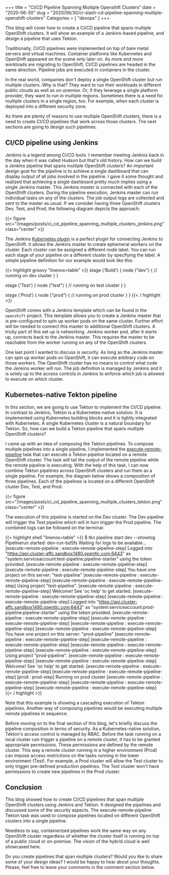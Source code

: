 +++
title = "CI/CD Pipeline Spanning Multiple Openshift Clusters"
date = "2020-06-30"
slug = "2020/06/30/ci-slash-cd-pipeline-spanning-multiple-openshift-clusters"
Categories = [ "devops" ]
+++

This blog will cover how to create a CI/CD pipeline that spans multiple OpenShift clusters. It will show an example of a Jenkins-based pipeline, and design a pipeline that uses Tekton.

<!--more-->

Traditionally, CI/CD pipelines were implemented on top of bare metal servers and virtual machines. Container platforms like Kubernetes and OpenShift appeared on the scene only later on. As more and more workloads are migrating to OpenShift, CI/CD pipelines are headed in the same direction. Pipeline jobs are executed in containers in the cluster.

In the real world, companies don't deploy a single OpenShift cluster but run multiple clusters. Why is that? They want to run their workloads in different public clouds as well as on-premise. Or, if they leverage a single platform provider, they want to run in multiple regions. Sometimes there is a need for multiple clusters in a single region, too. For example, when each cluster is deployed into a different security zone.

As there are plenty of reasons to use multiple OpenShift clusters, there is a need to create CI/CD pipelines that work across those clusters. The next sections are going to design such pipelines.

## CI/CD pipeline using Jenkins

Jenkins is a legend among CI/CD tools. I remember meeting Jenkins back in the day when it was called Hudson but that's old history. How can we build a Jenkins pipeline that spans multiple OpenShift clusters? An important design goal for the pipeline is to achieve a single dashboard that can display output of all jobs involved in the pipeline. I gave it some thought and realized that achieving a single dashboard pretty much implies using a single Jenkins master. This Jenkins master is connected with each of the OpenShift clusters. During the pipeline execution, Jenkins master can run individual tasks on any of the clusters. The job output logs are collected and sent to the master as usual. If we consider having three OpenShift clusters Dev, Test, and Prod, the following diagram depicts the approach:

{{< figure src="/images/posts/ci_cd_pipeline_spanning_multiple_clusters_jenkins.png" class="center" >}}

The Jenkins [Kubernetes plugin](https://plugins.jenkins.io/kubernetes/) is a perfect plugin for connecting Jenkins to OpenShift. It allows the Jenkins master to create ephemeral workers on the cluster. Each cluster can be assigned a different node label. You can run each stage of your pipeline on a different cluster by specifying the label. A simple pipeline definition for our example would look like this:

{{< highlight groovy "linenos=table" >}}
stage ('Build') {
  node ("dev") {
    // running on dev cluster
  }
}

stage ('Test') {
  node ("test") {
    // running on test cluster
  }
}

stage ('Prod') {
  node ("prod") {
    // running on prod cluster
  }
}
{{< / highlight >}}

OpenShift comes with a Jenkins template which can be found in the `openshift` project. This template allows you to create a Jenkins master that is pre-configured to spin up worker pods on the same cluster. Further effort will be needed to connect this master to additional OpenShift clusters. A tricky part of this set up is networking. Jenkins worker pod, after it starts up, connects back to the Jenkins master. This requires the master to be reachable from the worker running on any of the OpenShift clusters.

One last point I wanted to discuss is security. As long as the Jenkins master can spin up worker pods on OpenShift, it can execute arbitrary code on those workers. The OpenShift cluster has no means to control what code the Jenkins worker will run. The job definition is managed by Jenkins and it is solely up to the access controls in Jenkins to enforce which job is allowed to execute on which cluster.

## Kubernetes-native Tekton pipeline

In this section, we are going to use Tekton to implement the CI/CD pipeline. In contrast to Jenkins, Tekton is a Kubernetes-native solution. It is implemented using Kubernetes building blocks and it is tightly integrated with Kubernetes. A single Kubernetes cluster is a natural boundary for Tekton. So, how can we build a Tekton pipeline that spans multiple OpenShift clusters?

I came up with an idea of composing the Tekton pipelines. To compose multiple pipelines into a single pipeline, I implemented the [execute-remote-pipeline](https://github.com/noseka1/execute-remote-pipeline) task that can execute a Tekton pipeline located on a remote OpenShift cluster. The task will tail the output of the remote pipeline while the remote pipeline is executing. With the help of this task, I can now combine Tekton pipelines across OpenShift clusters and run them as a single pipeline. For example, the diagram below shows a composition of three pipelines. Each of the pipelines is located on a different OpenShift cluster Dev, Test, and Prod:

{{< figure src="/images/posts/ci_cd_pipeline_spanning_multiple_clusters_tekton.png" class="center" >}}

The execution of this pipeline is started on the Dev cluster. The Dev pipeline will trigger the Test pipeline which will in turn trigger the Prod pipeline. The combined logs can be followed on the terminal:

{{< highlight shell "linenos=table" >}}
$ tkn pipeline start dev --showlog
Pipelinerun started: dev-run-bd5fs
Waiting for logs to be available...
[execute-remote-pipeline : execute-remote-pipeline-step] Logged into "https://api.cluster-affc.sandbox1480.opentlc.com:6443" as "system:serviceaccount:test-pipeline:pipeline-starter" using the token provided.
[execute-remote-pipeline : execute-remote-pipeline-step]
[execute-remote-pipeline : execute-remote-pipeline-step] You have one project on this server: "test-pipeline"
[execute-remote-pipeline : execute-remote-pipeline-step]
[execute-remote-pipeline : execute-remote-pipeline-step] Using project "test-pipeline".
[execute-remote-pipeline : execute-remote-pipeline-step] Welcome! See 'oc help' to get started.
[execute-remote-pipeline : execute-remote-pipeline-step] [execute-remote-pipeline : execute-remote-pipeline-step] Logged into "https://api.cluster-affc.sandbox1480.opentlc.com:6443" as "system:serviceaccount:prod-pipeline:pipeline-starter" using the token provided.
[execute-remote-pipeline : execute-remote-pipeline-step] [execute-remote-pipeline : execute-remote-pipeline-step]
[execute-remote-pipeline : execute-remote-pipeline-step] [execute-remote-pipeline : execute-remote-pipeline-step] You have one project on this server: "prod-pipeline"
[execute-remote-pipeline : execute-remote-pipeline-step] [execute-remote-pipeline : execute-remote-pipeline-step]
[execute-remote-pipeline : execute-remote-pipeline-step] [execute-remote-pipeline : execute-remote-pipeline-step] Using project "prod-pipeline".
[execute-remote-pipeline : execute-remote-pipeline-step] [execute-remote-pipeline : execute-remote-pipeline-step] Welcome! See 'oc help' to get started.
[execute-remote-pipeline : execute-remote-pipeline-step] [execute-remote-pipeline : execute-remote-pipeline-step] [prod : prod-step] Running on prod cluster
[execute-remote-pipeline : execute-remote-pipeline-step] [execute-remote-pipeline : execute-remote-pipeline-step]
[execute-remote-pipeline : execute-remote-pipeline-step]
{{< / highlight >}}

Note that this example is showing a cascading execution of Tekton pipelines. Another way of composing pipelines would be executing multiple remote pipelines in sequence.

Before moving on to the final section of this blog, let's briefly discuss the pipeline composition in terms of security. As a Kubernetes-native solution, Tekton's access control is managed by RBAC. Before the task running on a local cluster can trigger a pipeline on a remote cluster, it has to be granted appropriate permissions. These permissions are defined by the remote cluster. This way a remote cluster running in a higher environment (Prod) can impose access restrictions on the tasks running in the lower environment (Test). For example, a Prod cluster will allow the Test cluster to only trigger pre-defined production pipelines. The Test cluster won't have permissions to create new pipelines in the Prod cluster.

## Conclusion

This blog showed how to create CI/CD pipelines that span multiple OpenShift clusters using Jenkins and Tekton. It designed the pipelines and discussed some of the security aspects. The execute-remote-pipeline Tekton task was used to compose pipelines located on different OpenShift clusters into a single pipeline.

Needless to say, containerized pipelines work the same way on any OpenShift cluster regardless of whether the cluster itself is running on top of a public cloud or on-premise. The vision of the hybrid cloud is well showcased here.

Do you create pipelines that span multiple clusters? Would you like to share some of your design ideas?  I would be happy to hear about your thoughts. Please, feel free to leave your comments in the comment section below.
